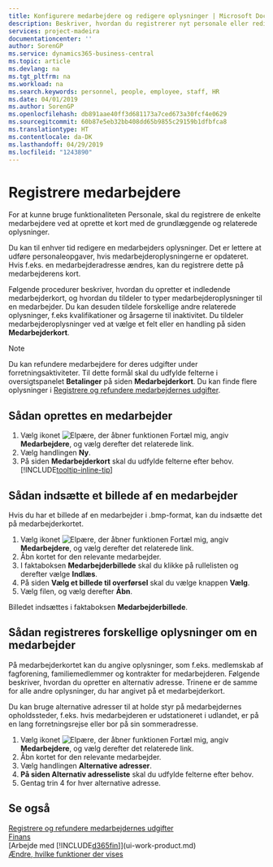 ```yaml
---
title: Konfigurere medarbejdere og redigere oplysninger | Microsoft Docs
description: Beskriver, hvordan du registrerer nyt personale eller redigerer oplysninger om eksisterende personale.
services: project-madeira
documentationcenter: ''
author: SorenGP
ms.service: dynamics365-business-central
ms.topic: article
ms.devlang: na
ms.tgt_pltfrm: na
ms.workload: na
ms.search.keywords: personnel, people, employee, staff, HR
ms.date: 04/01/2019
ms.author: SorenGP
ms.openlocfilehash: db891aae40ff3d681173a7ced673a30fcf4e0629
ms.sourcegitcommit: 60b87e5eb32bb408dd65b9855c29159b1dfbfca8
ms.translationtype: HT
ms.contentlocale: da-DK
ms.lasthandoff: 04/29/2019
ms.locfileid: "1243890"
---
```

# <a name="register-employees"></a>Registrere medarbejdere
For at kunne bruge funktionaliteten Personale, skal du registrere de enkelte medarbejdere ved at oprette et kort med de grundlæggende og relaterede oplysninger.

Du kan til enhver tid redigere en medarbejders oplysninger. Det er lettere at udføre personaleopgaver, hvis medarbejderoplysningerne er opdateret. Hvis f.eks. en medarbejderadresse ændres, kan du registrere dette på medarbejderens kort.

Følgende procedurer beskriver, hvordan du opretter et indledende medarbejderkort, og hvordan du tildeler to typer medarbejderoplysninger til en medarbejder. Du kan desuden tildele forskellige andre relaterede oplysninger, f.eks kvalifikationer og årsagerne til inaktivitet. Du tildeler medarbejderoplysninger ved at vælge et felt eller en handling på siden **Medarbejderkort**.

> [!NOTE]  
> Du kan refundere medarbejdere for deres udgifter under forretningsaktiviteter. Til dette formål skal du udfylde felterne i oversigtspanelet **Betalinger** på siden **Medarbejderkort**. Du kan finde flere oplysninger i [Registrere og refundere medarbejdernes udgifter](finance-how-record-reimburse-employee-expenses.md).

## <a name="to-set-up-an-employee"></a>Sådan oprettes en medarbejder
1. Vælg ikonet ![Elpære, der åbner funktionen Fortæl mig](media/ui-search/search_small.png "Fortæl mig, hvad du vil foretage dig"), angiv **Medarbejdere**, og vælg derefter det relaterede link.
2. Vælg handlingen **Ny**.
3. På siden **Medarbejderkort** skal du udfylde felterne efter behov. [!INCLUDE[tooltip-inline-tip](includes/tooltip-inline-tip_md.md)]

## <a name="to-insert-a-picture-of-an-employee"></a>Sådan indsætte et billede af en medarbejder
Hvis du har et billede af en medarbejder i .bmp-format, kan du indsætte det på medarbejderkortet.

1. Vælg ikonet ![Elpære, der åbner funktionen Fortæl mig](media/ui-search/search_small.png "Fortæl mig, hvad du vil foretage dig"), angiv **Medarbejdere**, og vælg derefter det relaterede link.
2. Åbn kortet for den relevante medarbejder.
3. I faktaboksen **Medarbejderbillede** skal du klikke på rullelisten og derefter vælge **Indlæs**.
4. På siden **Vælg et billede til overførsel** skal du vælge knappen **Vælg**.
5. Vælg filen, og vælg derefter **Åbn**.

Billedet indsættes i faktaboksen **Medarbejderbillede**.

## <a name="to-register-various-information-about-an-employee"></a>Sådan registreres forskellige oplysninger om en medarbejder
På medarbejderkortet kan du angive oplysninger, som f.eks. medlemskab af fagforening, familiemedlemmer og kontrakter for medarbejderen. Følgende beskriver, hvordan du opretter en alternativ adresse. Trinene er de samme for alle andre oplysninger, du har angivet på et medarbejderkort.

Du kan bruge alternative adresser til at holde styr på medarbejdernes opholdssteder, f.eks. hvis medarbejderen er udstationeret i udlandet, er på en lang forretningsrejse eller bor på sin sommeradresse.

1. Vælg ikonet ![Elpære, der åbner funktionen Fortæl mig](media/ui-search/search_small.png "Fortæl mig, hvad du vil foretage dig"), angiv **Medarbejdere**, og vælg derefter det relaterede link.
2. Åbn kortet for den relevante medarbejder.
3. Vælg handlingen **Alternative adresser**.
4. **På siden Alternativ adresseliste** skal du udfylde felterne efter behov.
5. Gentag trin 4 for hver alternative adresse.

## <a name="see-also"></a>Se også
[Registrere og refundere medarbejdernes udgifter](finance-how-record-reimburse-employee-expenses.md)  
[Finans](finance.md)  
[Arbejde med [!INCLUDE[d365fin](includes/d365fin_md.md)]](ui-work-product.md)  
[Ændre, hvilke funktioner der vises](ui-experiences.md)

